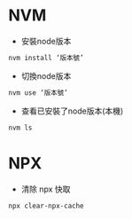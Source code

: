 # NVM
- 安裝node版本
```zsh
nvm install ‘版本號’
```

- 切換node版本
```zsh
nvm use ‘版本號’
```

- 查看已安裝了node版本(本機)
```zsh
nvm ls
```

# NPX
- 清除 npx 快取
```zsh
npx clear-npx-cache
```
